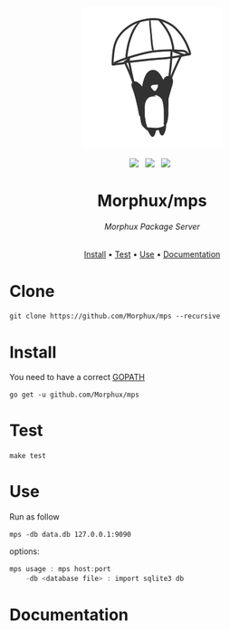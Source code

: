 <p align="center">
<img src="https://raw.githubusercontent.com/Morphux/Graphic/master/logo/single_penguin.png" /><br />
</p>
<p align="center">
<img src="https://img.shields.io/badge/language-go-blue.svg" /> &nbsp;
<img src="https://img.shields.io/badge/license-Apache--2.0-yellow.svg" /> &nbsp;
<a href="https://travis-ci.org/Morphux/mps"><img src="https://travis-ci.org/Morphux/mps.svg?branch=master"/></a> &nbsp;
<!--<a href="https://scan.coverity.com/projects/morphux-libmpm">
  <img alt="Coverity Scan Build Status"
       src="https://scan.coverity.com/projects/11577/badge.svg"/>
</a>&nbsp;
<a href="https://codecov.io/gh/Morphux/libmpm">
  <img src="https://codecov.io/gh/Morphux/libmpm/branch/master/graph/badge.svg" alt="Codecov" />
</a>-->
<br />
<h1 align="center" style="border:none">Morphux/mps</h1>
<h6 align="center">Morphux Package Server</h6>
</p>
<p align="center">
<a href="#install">Install</a> • <a href="#test">Test</a> • <a href="#use">Use</a> • <a href="#documentation">Documentation</a>
</p>

# Clone
```
git clone https://github.com/Morphux/mps --recursive
```

# Install

You need to have a correct [GOPATH](https://golang.org/doc/code.html#GOPATH)

```
go get -u github.com/Morphux/mps
```

# Test

```
make test
```

# Use

Run as follow


```
mps -db data.db 127.0.0.1:9090
```



options:
```C
mps usage : mps host:port
    -db <database file> : import sqlite3 db
```

# Documentation
